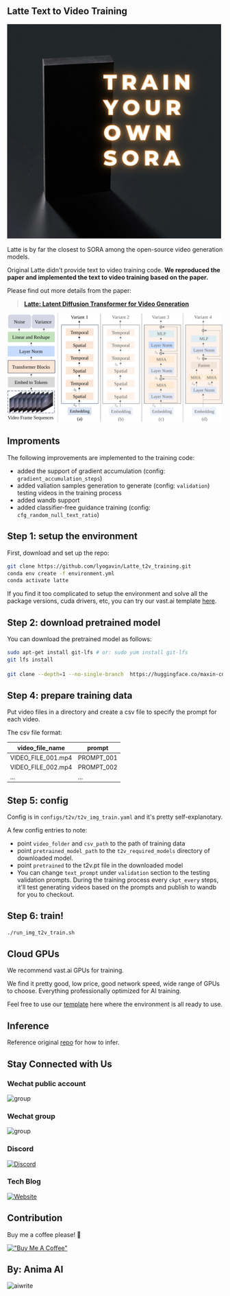 ## Latte Text to Video Training


 ![The architecture of Latte](visuals/logo.png)



Latte is by far the closest to SORA among the open-source video generation models.

Original Latte didn't provide text to video training code. **We reproduced the paper and implemented the text to video training based on the paper.**

Please find out more details from the paper:

> [**Latte: Latent Diffusion Transformer for Video Generation**](https://maxin-cn.github.io/latte_project/)<br>



 ![The architecture of Latte](visuals/architecture.svg)

## Improments

The following improvements are implemented to the training code:

* added the support of gradient accumulation (config: `gradient_accumulation_steps`)
* added valiation samples generation to generate (config: `validation`) testing videos in the training process
* added wandb support 
* added classifier-free guidance training (config: `cfg_random_null_text_ratio`)



## Step 1: setup the environment

First, download and set up the repo:

```bash
git clone https://github.com/lyogavin/Latte_t2v_training.git
conda env create -f environment.yml
conda activate latte
```

If you find it too complicated to setup the environment and solve all the package versions, cuda drivers, etc, you can try our vast.ai template [here](https://cloud.vast.ai/?ref_id=116659&template_id=38afe097c741a1e084afc68c473cde94).



## Step 2: download pretrained model

You can download the pretrained model as follows:

```bash
sudo apt-get install git-lfs # or: sudo yum install git-lfs
git lfs install

git clone --depth=1 --no-single-branch  https://huggingface.co/maxin-cn/Latte /root/pretrained_Latte/

```

## Step 4: prepare training data

Put video files in a directory and create a csv file to specify the prompt for each video.

The csv file format:


|video\_file\_name|prompt|
| ----------- | ----------- |
|VIDEO\_FILE\_001.mp4|PROMPT\_001|
|VIDEO\_FILE\_002.mp4|PROMPT\_002|
|...|...|



## Step 5: config

Config is in `configs/t2v/t2v_img_train.yaml` and it's pretty self-explanotary. 

A few config entries to note:

* point `video_folder` and `csv_path` to the path of training data
* point `pretrained_model_path` to the `t2v_required_models` directory of downloaded model.
* point `pretrained` to the t2v.pt file in the downloaded model
* You can change `text_prompt` under `validation` section to the testing validation prompts. During the training process every `ckpt_every` steps, it'll test generating videos based on the prompts and publish to wandb for you to checkout.


## Step 6: train!

```bash
./run_img_t2v_train.sh
```

## Cloud GPUs

We recommend vast.ai GPUs for training. 

We find it pretty good, low price, good network speed, wide range of GPUs to choose. Everything professionally optimized for AI training.

Feel free to use our [template](https://cloud.vast.ai/?ref_id=116659&template_id=38afe097c741a1e084afc68c473cde94) here where the environment is all ready to use.

## Inference

Reference original [repo](https://maxin-cn.github.io/latte_project/) for how to infer. 


## Stay Connected with Us

### Wechat public account


![group](https://github.com/lyogavin/Anima/blob/main/assets/wechat_pub_account.jpg?raw=true)


### Wechat group


<img src="https://github.com/lyogavin/Anima/blob/main/assets/wechat_group.png?raw=true" alt="group" style="width:260px;"/>

### Discord

[![Discord](https://img.shields.io/discord/1175437549783760896?logo=discord&color=7289da
)](https://discord.gg/2xffU5sn)

### Tech Blog

[![Website](https://img.shields.io/website?up_message=blog&url=https%3A%2F%2Fmedium.com%2F%40lyo.gavin&logo=medium&color=black)](https://medium.com/@lyo.gavin)


## Contribution 

Buy me a coffee please!  🙏

[!["Buy Me A Coffee"](https://www.buymeacoffee.com/assets/img/custom_images/orange_img.png)](https://bmc.link/lyogavinQ)



## By: Anima AI


<img src="https://static.aicompose.cn/static/logo/animaai_logo.png?t=1696952962" alt="aiwrite" style="width:170px;"/>






